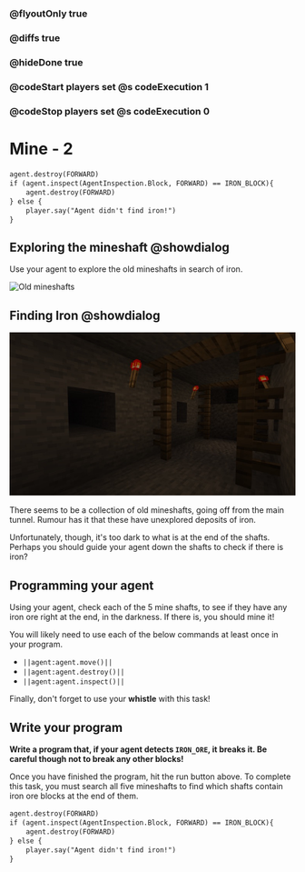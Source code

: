 ### @flyoutOnly true
### @diffs true
### @hideDone true
### @codeStart players set @s codeExecution 1
### @codeStop players set @s codeExecution 0

# Mine - 2

```ghost
agent.destroy(FORWARD)
if (agent.inspect(AgentInspection.Block, FORWARD) == IRON_BLOCK){
    agent.destroy(FORWARD)
} else {
    player.say("Agent didn't find iron!")
}
```

## Exploring the mineshaft @showdialog

Use your agent to explore the old mineshafts in search of iron.

![Old mineshafts](mine_2.gif)

## Finding Iron @showdialog

![Dark mineshaft](dark_mine.jpg)

There seems to be a collection of old mineshafts, going off from the main tunnel. Rumour has it that these have unexplored deposits of iron.

Unfortunately, though, it's too dark to what is at the end of the shafts. Perhaps you should guide your agent down the shafts to check if there is iron?

## Programming your agent

Using your agent, check each of the 5 mine shafts, to see if they have any iron ore right at the end, in the darkness. If there is, you should mine it!

You will likely need to use each of the below commands at least once in your program.

- ``||agent:agent.move()||``
- ``||agent:agent.destroy()||``
- ``||agent:agent.inspect()||``

Finally, don't forget to use your **whistle** with this task!

## Write your program
**Write a program that, if your agent detects `IRON_ORE`, it breaks it. Be careful though not to break any other blocks!**

Once you have finished the program, hit the run button above. To complete this task, you must search all five mineshafts to find which shafts contain iron ore blocks at the end of them.
```spy
agent.destroy(FORWARD)
if (agent.inspect(AgentInspection.Block, FORWARD) == IRON_BLOCK){
    agent.destroy(FORWARD)
} else {
    player.say("Agent didn't find iron!")
}
```

